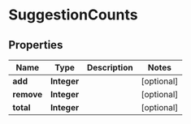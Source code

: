 # SuggestionCounts

## Properties
Name | Type | Description | Notes
------------ | ------------- | ------------- | -------------
**add** | **Integer** |  |  [optional]
**remove** | **Integer** |  |  [optional]
**total** | **Integer** |  |  [optional]
